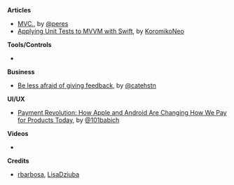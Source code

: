 **Articles**

* [MVC.](http://codeplease.io/2017/11/19/mvc/), by [@peres](https://twitter.com/peres)
* [Applying Unit Tests to MVVM with Swift](https://medium.com/flawless-app-stories/applying-unit-tests-to-mvvm-with-swift-ba5a79df8a18), by [KoromikoNeo](https://twitter.com/KoromikoNeo)

**Tools/Controls**

* 

**Business**

* [Be less afraid of giving feedback](https://cate.blog/2017/11/14/be-less-afraid-of-giving-feedback/), by [@catehstn](https://twitter.com/catehstn)

**UI/UX**

* [Payment Revolution: How Apple and Android Are Changing How We Pay for Products Today](https://blogs.adobe.com/creativecloud/payment-revolution-how-apple-and-android-are-changing-how-we-pay-for-products-today/), by [@101babich](https://twitter.com/101babich)

**Videos**

* 

**Credits**

* [rbarbosa](https://github.com/rbarbosa), [LisaDziuba](https://github.com/lisadziuba)

